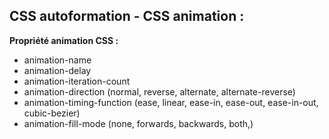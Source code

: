## CSS autoformation - CSS animation : 

**Propriété animation CSS :** 

- animation-name
- animation-delay
- animation-iteration-count
- animation-direction (normal, reverse, alternate, alternate-reverse)
- animation-timing-function (ease, linear, ease-in, ease-out, ease-in-out, cubic-bezier)
- animation-fill-mode (none, forwards, backwards, both,)

